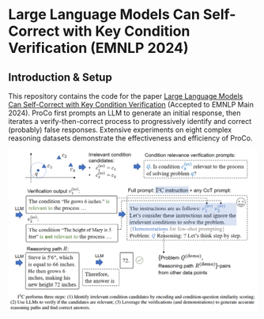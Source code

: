 # Large Language Models Can Self-Correct with Key Condition Verification (EMNLP 2024)

## Introduction & Setup

This repository contains the code for the paper [Large Language Models Can Self-Correct with Key Condition Verification](https://arxiv.org/abs/2405.14092) (Accepted to EMNLP Main 2024). ProCo first prompts an LLM to generate an initial response, then iterates a verify-then-correct process to progressively identify and correct (probably) false responses.
Extensive experiments on eight complex reasoning datasets demonstrate the effectiveness and efficiency of ProCo.

![image](https://github.com/wzy6642/I3C-Select/blob/main/framework.png)
